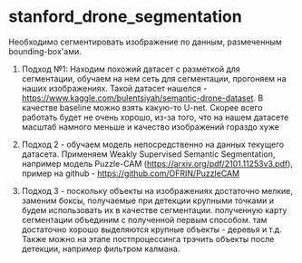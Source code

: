 # stanford_drone_segmentation

Необходимо сегментировать изображение по данным, размеченным bounding-box'ами.
1. Подход №1: Находим похожий датасет с разметкой для сегментации, обучаем на нем сеть для сегментации, прогоняем на наших изображениях. Такой датасет нашелся - https://www.kaggle.com/bulentsiyah/semantic-drone-dataset. В качестве baseline можно взять какую-то U-net. Скорее всего работать будет не очень хорошо, из-за того, что на нашем датасете масштаб намного меньше и качество изображений гораздо хуже
2. Подход 2 - обучаем модель непосредственно на данных текущего датасета. Применяем Weakly Supervised Semantic Segmentation, например модель Puzzle-CAM (https://arxiv.org/pdf/2101.11253v3.pdf), пример на github - https://github.com/OFRIN/PuzzleCAM

3. Подход 3 - поскольку объекты на изображениях достаточно мелкие, заменим боксы, получаемые при детекции крупными точками и будем использовать их в качестве сегментации. полученную карту сегментации объединим с полученной первым способом. там достаточно хорошо выделяются крупные объекты - деревья и т.д. Также можно на этапе постпроцессинга трэчить объекты после детекции, например фильтром калмана.
